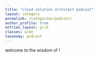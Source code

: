 ```yaml
---
title: "cloud solution architect podcast"
layout: category
permalink: /categories/podcast/
author_profile: true
entries_layout: grid
classes: wide
taxonomy: podcast
---
```



welcome to the wisdom of !